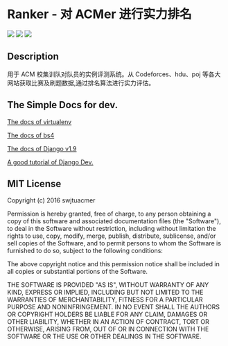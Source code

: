 # Ranker - 对 ACMer 进行实力排名

![](https://img.shields.io/badge/Python-2.7-green.svg)
![](https://img.shields.io/badge/Django-1.9.0-green.svg)
![](https://img.shields.io/badge/license-MIT-green.svg?style=flat)

## Description

用于 ACM 校集训队对队员的实例评测系统。从 Codeforces、hdu、poj 等各大网站获取比赛及刷题数据,通过排名算法进行实力评估。

## The Simple Docs for dev.

[The docs of virtualenv](http://pythonguidecn.readthedocs.io/zh/latest/dev/virtualenvs.html)

[The docs of bs4](https://www.crummy.com/software/BeautifulSoup/bs4/doc/index.zh.html)

[The docs of Django v1.9](https://docs.djangoproject.com/en/1.9/)

[A good tutorial of Django Dev.](http://www.ziqiangxuetang.com/django/django-tutorial.html)


## MIT License

Copyright (c) 2016 swjtuacmer

Permission is hereby granted, free of charge, to any person obtaining a copy
of this software and associated documentation files (the "Software"), to deal
in the Software without restriction, including without limitation the rights
to use, copy, modify, merge, publish, distribute, sublicense, and/or sell
copies of the Software, and to permit persons to whom the Software is
furnished to do so, subject to the following conditions:

The above copyright notice and this permission notice shall be included in all
copies or substantial portions of the Software.

THE SOFTWARE IS PROVIDED "AS IS", WITHOUT WARRANTY OF ANY KIND, EXPRESS OR
IMPLIED, INCLUDING BUT NOT LIMITED TO THE WARRANTIES OF MERCHANTABILITY,
FITNESS FOR A PARTICULAR PURPOSE AND NONINFRINGEMENT. IN NO EVENT SHALL THE
AUTHORS OR COPYRIGHT HOLDERS BE LIABLE FOR ANY CLAIM, DAMAGES OR OTHER
LIABILITY, WHETHER IN AN ACTION OF CONTRACT, TORT OR OTHERWISE, ARISING FROM,
OUT OF OR IN CONNECTION WITH THE SOFTWARE OR THE USE OR OTHER DEALINGS IN THE
SOFTWARE.

